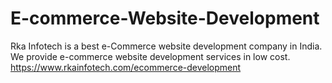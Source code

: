 # E-commerce-Website-Development
Rka Infotech is a best e-Commerce website development company in India. We provide e-commerce website development services in low cost.
https://www.rkainfotech.com/ecommerce-development
